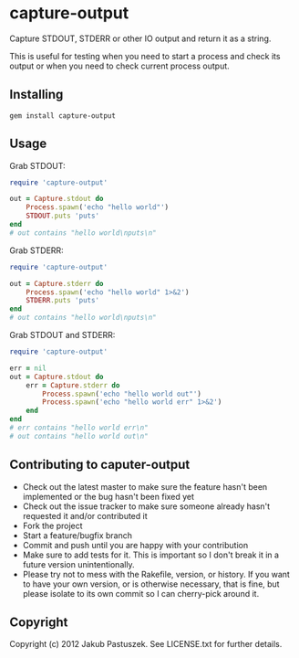 # capture-output

Capture STDOUT, STDERR or other IO output and return it as a string.

This is useful for testing when you need to start a process and check its output or when you need to check current process output.

## Installing

    gem install capture-output

## Usage

Grab STDOUT:

```ruby
require 'capture-output'

out = Capture.stdout do
	Process.spawn('echo "hello world"')
	STDOUT.puts 'puts'
end
# out contains "hello world\nputs\n"
```

Grab STDERR:

```ruby
require 'capture-output'

out = Capture.stderr do
	Process.spawn('echo "hello world" 1>&2')
	STDERR.puts 'puts'
end
# out contains "hello world\nputs\n"
```

Grab STDOUT and STDERR:

```ruby
require 'capture-output'

err = nil
out = Capture.stdout do
	err = Capture.stderr do
		Process.spawn('echo "hello world out"')
		Process.spawn('echo "hello world err" 1>&2')
	end
end
# err contains "hello world err\n"
# out contains "hello world out\n"
```

## Contributing to caputer-output
 
* Check out the latest master to make sure the feature hasn't been implemented or the bug hasn't been fixed yet
* Check out the issue tracker to make sure someone already hasn't requested it and/or contributed it
* Fork the project
* Start a feature/bugfix branch
* Commit and push until you are happy with your contribution
* Make sure to add tests for it. This is important so I don't break it in a future version unintentionally.
* Please try not to mess with the Rakefile, version, or history. If you want to have your own version, or is otherwise necessary, that is fine, but please isolate to its own commit so I can cherry-pick around it.

## Copyright

Copyright (c) 2012 Jakub Pastuszek. See LICENSE.txt for
further details.

